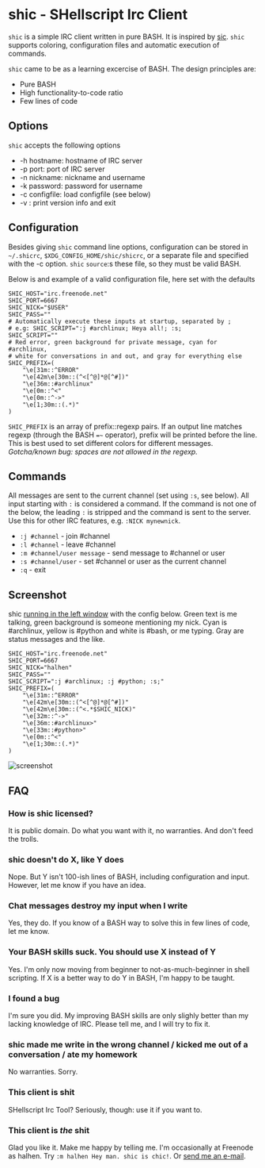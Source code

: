 # shic - SHellscript Irc Client

`shic` is a simple IRC client written in pure BASH. It is inspired by [sic](http://tools.suckless.org/sic). `shic` supports coloring, configuration files and automatic execution of commands.

`shic` came to be as a learning excercise of BASH. The design principles are:

* Pure BASH 
* High functionality-to-code ratio
* Few lines of code

## Options
`shic` accepts the following options

* -h hostname: hostname of IRC server
* -p port: port of IRC server
* -n nickname: nickname and username
* -k password: password for username
* -c configfile: load configfile (see below)
* -v : print version info and exit

## Configuration
Besides giving `shic` command line options, configuration can be stored in `~/.shicrc`, `$XDG_CONFIG_HOME/shic/shicrc`, or a separate file and specified with the -c option. `shic` `source`:s these file, so they must be valid BASH. 

Below is and example of a valid configuration file, here set with the defaults

    SHIC_HOST="irc.freenode.net"
    SHIC_PORT=6667
    SHIC_NICK="$USER"
    SHIC_PASS=""
    # Automatically execute these inputs at startup, separated by ;
    # e.g: SHIC_SCRIPT=":j #archlinux; Heya all!; :s;
    SHIC_SCRIPT=""
    # Red error, green background for private message, cyan for #archlinux,
    # white for conversations in and out, and gray for everything else
    SHIC_PREFIX=(
        "\e[31m::^ERROR"
        "\e[42m\e[30m::(^<[^@]*@[^#])"
        "\e[36m::#archlinux"
        "\e[0m::^<"
        "\e[0m::^->"
        "\e[1;30m::(.*)"
    )

`SHIC_PREFIX` is an array of prefix::regexp pairs. If an output line matches regexp (through the BASH `=~` operator), prefix will be printed before the line. This is best used to set different colors for different messages. *Gotcha/known bug: spaces are not allowed in the regexp.*

## Commands
All messages are sent to the current channel (set using `:s`, see below). All input starting with `:` is considered a command. If the command is not one of the below, the leading `:` is stripped and the command is sent to the server. Use this for other IRC features, e.g. `:NICK mynewnick`.

* `:j #channel` - join #channel
* `:l #channel` - leave #channel
* `:m #channel/user message` - send message to #channel or user
* `:s #channel/user` - set #channel or user as the current channel
* `:q` - exit

## Screenshot
shic [running in the left window](http://imgur.com/ICwz2.jpg) with the config below. Green text is me talking, green background is someone mentioning my nick. Cyan is #archlinux, yellow is #python and white is #bash, or me typing. Gray are status messages and the like.

    SHIC_HOST="irc.freenode.net"
    SHIC_PORT=6667
    SHIC_NICK="halhen"
    SHIC_PASS=""
    SHIC_SCRIPT=":j #archlinux; :j #python; :s;"
    SHIC_PREFIX=(
        "\e[31m::^ERROR"
        "\e[42m\e[30m::(^<[^@]*@[^#])"
        "\e[42m\e[30m::(^<.*$SHIC_NICK)"
        "\e[32m::^->"
        "\e[36m::#archlinux>"
        "\e[33m::#python>"
        "\e[0m::^<"
        "\e[1;30m::(.*)"
    )

![screenshot](http://imgur.com/ICwz2.jpg)

## FAQ

### How is shic licensed?
It is public domain. Do what you want with it, no warranties. And don't feed the trolls.

### shic doesn't do X, like Y does
Nope. But Y isn't 100-ish lines of BASH, including configuration and input. However, let me know if you have an idea.

### Chat messages destroy my input when I write
Yes, they do. If you know of a BASH way to solve this in few lines of code, let me know.

### Your BASH skills suck. You should use X instead of Y
Yes. I'm only now moving from beginner to not-as-much-beginner in shell scripting. If X is a better way to do Y in BASH, I'm happy to be taught.

### I found a bug
I'm sure you did. My improving BASH skills are only slighly better than my lacking knowledge of IRC. Please tell me, and I will try to fix it.

### shic made me write in the wrong channel / kicked me out of a conversation / ate my homework
No warranties. Sorry.

### This client is shit
SHellscript Irc Tool? Seriously, though: use it if you want to.

### This client is *the* shit
Glad you like it. Make me happy by telling me. I'm occasionally at Freenode as halhen. Try `:m halhen Hey man. shic is chic!`. Or [send me an e-mail](mailto:halhen@k2h.se).
